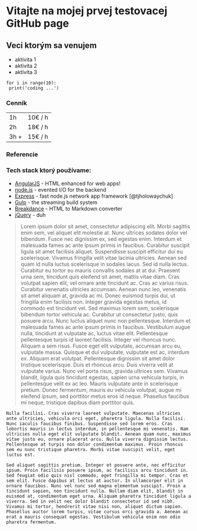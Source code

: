 # Vitajte na mojej prvej testovacej GitHub page

## Veci ktorým sa venujem
 - aktivita 1
 - aktivita 2
 - aktivita 3

```
for i in range(10):
 print('coding ...')
```

### Cenník

|||
|---|---|
|1h | 10€ / h|
|2h | 18€ / h|
|3h + | 15€ / h|


### Referencie


### Tech stack ktorý používame:
- [AngularJS](https://angular.io/) - HTML enhanced for web apps!
- [node.js](https://nodejs.org/en) - evented I/O for the backend
- [Express](https://expressjs.com/) - fast node.js network app framework [@tjholowaychuk]
- [Gulp](https://gulpjs.com/) - the streaming build system
- [Breakdance](https://breakdance.github.io/breakdance/) - HTML to Markdown converter
- [jQuery](https://jquery.com/) - duh


>Lorem ipsum dolor sit amet, consectetur adipiscing elit. Morbi sagittis enim sem, vel aliquet elit molestie at. Nunc ultrices sodales dolor vel bibendum. Fusce nec dignissim ex, sed egestas enim. Interdum et malesuada fames ac ante ipsum primis in faucibus. Curabitur suscipit ligula sit amet facilisis aliquet. Suspendisse suscipit efficitur dui eu scelerisque. Vivamus fringilla velit vitae lacinia ultricies. Aenean sed quam id nulla luctus scelerisque in sodales lacus. Sed id nulla lectus.
Curabitur eu tortor eu mauris convallis sodales at at dui. Praesent urna sem, tincidunt quis eleifend sit amet, mattis vitae diam. Cras volutpat sapien elit, vel ornare ante tincidunt ac. Cras ac varius risus. Curabitur venenatis ultricies accumsan. Aenean nunc leo, venenatis sit amet aliquam at, gravida ac mi. Donec euismod turpis dui, ut fringilla enim facilisis non. Integer gravida egestas metus, id commodo est tincidunt vel. Sed maximus lorem sem, scelerisque bibendum tortor vehicula ac. Curabitur ut consectetur justo, quis posuere arcu. Nunc luctus aliquet nunc non pellentesque. Interdum et malesuada fames ac ante ipsum primis in faucibus. Vestibulum augue nulla, tincidunt at vulputate ac, luctus vitae elit. Pellentesque pellentesque turpis id laoreet facilisis. Integer vel rhoncus nunc.
Aliquam a sem risus. Fusce eget elit vulputate, accumsan arcu eu, vulputate massa. Quisque et dui vulputate, vulputate est ac, interdum ex. Aliquam erat volutpat. Pellentesque dignissim sit amet dolor tristique scelerisque. Duis et rhoncus arcu. Duis viverra velit at vulputate varius. Nunc vel porta risus, gravida ultrices sem. Vivamus blandit, ligula quis tincidunt egestas, sapien urna vehicula turpis, in pellentesque velit ex ac leo. Mauris vulputate ante in scelerisque pretium. Donec fermentum, mauris eu vehicula volutpat, augue mi eleifend ipsum, sed porttitor metus eros id neque. Phasellus faucibus mi neque, tristique dapibus diam porttitor quis.

```
Nulla facilisi. Cras viverra laoreet vulputate. Maecenas ultricies ante ultricies, vehicula orci eget, pharetra ligula. Nulla facilisi. Nunc iaculis faucibus finibus. Suspendisse sed lorem eros. Cras lobortis mauris in lectus interdum, in pellentesque mi venenatis. Nam ultricies nulla eget elit vulputate blandit. Aenean quam nunc, maximus vitae justo eu, ornare placerat arcu. Nulla viverra dignissim lectus. Pellentesque at turpis non dolor condimentum maximus. Proin rhoncus sem eu nunc tristique pharetra. Morbi vitae suscipit velit, eget luctus est.

Sed aliquet sagittis pretium. Integer et posuere ante, nec efficitur ipsum. Proin facilisis posuere ipsum, ac facilisis arcu tincidunt in. Sed feugiat odio quis nisl commodo, eget fringilla mi tempor. Cras et sem elit. Fusce dapibus at lectus at auctor. In ullamcorper elit in ornare faucibus. Nunc vel nunc sed magna elementum suscipit. Proin a tincidunt sapien, non tincidunt nulla. Nullam diam elit, blandit in euismod at, condimentum eget urna. Aliquam pharetra tincidunt ligula a viverra. Sed in velit nec dolor blandit consectetur id sed nibh. Vivamus mi tortor, hendrerit vitae nisi non, aliquet dictum sapien. Phasellus auctor lorem turpis, vitae cursus orci gravida a. Aenean ac erat a mauris consequat egestas. Vestibulum vehicula enim non odio pharetra fermentum.
```
